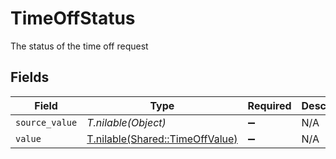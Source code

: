 # TimeOffStatus

The status of the time off request


## Fields

| Field                                                                  | Type                                                                   | Required                                                               | Description                                                            |
| ---------------------------------------------------------------------- | ---------------------------------------------------------------------- | ---------------------------------------------------------------------- | ---------------------------------------------------------------------- |
| `source_value`                                                         | *T.nilable(Object)*                                                    | :heavy_minus_sign:                                                     | N/A                                                                    |
| `value`                                                                | [T.nilable(Shared::TimeOffValue)](../../models/shared/timeoffvalue.md) | :heavy_minus_sign:                                                     | N/A                                                                    |